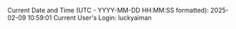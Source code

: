 Current Date and Time (UTC - YYYY-MM-DD HH:MM:SS formatted): 2025-02-09 10:59:01
Current User's Login: luckyaiman

